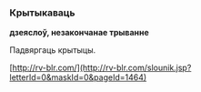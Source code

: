 ### Крытыкаваць
**дзеяслоў, незакончанае трыванне**

Падвяргаць крытыцы.

<a rel="author">[http://rv-blr.com/](http://rv-blr.com/slounik.jsp?letterId=0&maskId=0&pageId=1464)</a>
